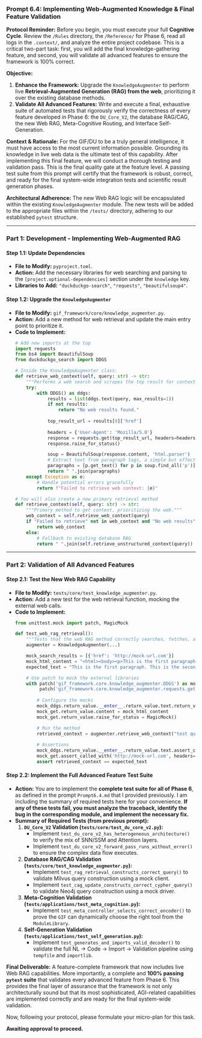 ### **Prompt 6.4: Implementing Web-Augmented Knowledge & Final Feature Validation**

**Protocol Reminder:** Before you begin, you must execute your full **Cognitive Cycle**. Review the `/Rules` directory, the `/Reference/` for Phase 6, read all logs in the `.context/`, and analyze the entire project codebase. This is a critical two-part task: first, you will add the final knowledge-gathering feature, and second, you will validate all advanced features to ensure the framework is 100% correct.

**Objective:**

1.  **Enhance the Framework:** Upgrade the `KnowledgeAugmenter` to perform live **Retrieval-Augmented Generation (RAG) from the web**, prioritizing it over the existing database methods.
2.  **Validate All Advanced Features:** Write and execute a final, exhaustive suite of automated tests that rigorously verify the correctness of every feature developed in Phase 6: the `DU_Core_V2`, the database RAG/CAG, the new Web RAG, Meta-Cognitive Routing, and Interface Self-Generation.

**Context & Rationale:**
For the GIF/DU to be a truly general intelligence, it must have access to the most current information possible. Grounding its knowledge in live web data is the ultimate test of this capability. After implementing this final feature, we will conduct a thorough testing and validation pass. This is the final quality gate at the feature level. A passing test suite from this prompt will certify that the framework is robust, correct, and ready for the final system-wide integration tests and scientific result generation phases.

**Architectural Adherence:**
The new Web RAG logic will be encapsulated within the existing `KnowledgeAugmenter` module. The new tests will be added to the appropriate files within the `/tests/` directory, adhering to our established `pytest` structure.

-----

### **Part 1: Development - Implementing Web-Augmented RAG**

#### **Step 1.1: Update Dependencies**

  * **File to Modify:** `pyproject.toml`.
  * **Action:** Add the necessary libraries for web searching and parsing to the `[project.optional-dependencies]` section under the `knowledge` key.
  * **Libraries to Add:** `"duckduckgo-search"`, `"requests"`, `"beautifulsoup4"`.

#### **Step 1.2: Upgrade the `KnowledgeAugmenter`**

  * **File to Modify:** `gif_framework/core/knowledge_augmenter.py`.
  * **Action:** Add a new method for web retrieval and update the main entry point to prioritize it.
  * **Code to Implement:**
    ```python
    # Add new imports at the top
    import requests
    from bs4 import BeautifulSoup
    from duckduckgo_search import DDGS

    # Inside the KnowledgeAugmenter class:
    def retrieve_web_context(self, query: str) -> str:
        """Performs a web search and scrapes the top result for context."""
        try:
            with DDGS() as ddgs:
                results = list(ddgs.text(query, max_results=1))
                if not results:
                    return "No web results found."
                
                top_result_url = results[0]['href']
                
                headers = {'User-Agent': 'Mozilla/5.0'}
                response = requests.get(top_result_url, headers=headers, timeout=10)
                response.raise_for_status()

                soup = BeautifulSoup(response.content, 'html.parser')
                # Extract text from paragraph tags, a simple but effective method
                paragraphs = [p.get_text() for p in soup.find_all('p')]
                return " ".join(paragraphs)
        except Exception as e:
            # Handle potential errors gracefully
            return f"Failed to retrieve web context: {e}"

    # You will also create a new primary retrieval method
    def retrieve_context(self, query: str) -> str:
        """Primary method to get context, prioritizing the web."""
        web_context = self.retrieve_web_context(query)
        if "Failed to retrieve" not in web_context and "No web results" not in web_context:
            return web_context
        else:
            # Fallback to existing database RAG
            return " ".join(self.retrieve_unstructured_context(query))
    ```

-----

### **Part 2: Validation of All Advanced Features**

#### **Step 2.1: Test the New Web RAG Capability**

  * **File to Modify:** `tests/core/test_knowledge_augmenter.py`.
  * **Action:** Add a new test for the web retrieval function, mocking the external web calls.
  * **Code to Implement:**
    ```python
    from unittest.mock import patch, MagicMock

    def test_web_rag_retrieval():
        """Tests that the web RAG method correctly searches, fetches, and parses."""
        augmenter = KnowledgeAugmenter(...)

        mock_search_results = [{'href': 'http://mock-url.com'}]
        mock_html_content = "<html><body><p>This is the first paragraph.</p><p>This is the second.</p></body></html>"
        expected_text = "This is the first paragraph. This is the second."

        # Use patch to mock the external libraries
        with patch('gif_framework.core.knowledge_augmenter.DDGS') as mock_ddgs, \
             patch('gif_framework.core.knowledge_augmenter.requests.get') as mock_get:
            
            # Configure the mocks
            mock_ddgs.return_value.__enter__.return_value.text.return_value = mock_search_results
            mock_get.return_value.content = mock_html_content
            mock_get.return_value.raise_for_status = MagicMock()

            # Run the method
            retrieved_context = augmenter.retrieve_web_context("test query")
            
            # Assertions
            mock_ddgs.return_value.__enter__.return_value.text.assert_called_with("test query", max_results=1)
            mock_get.assert_called_with('http://mock-url.com', headers=ANY, timeout=10)
            assert retrieved_context == expected_text
    ```

#### **Step 2.2: Implement the Full Advanced Feature Test Suite**

  * **Action:** You are to implement the **complete test suite for all of Phase 6**, as defined in the prompt `Prompt6.4.md` that I provided previously. I am including the summary of required tests here for your convenience. **If any of these tests fail, you must analyze the traceback, identify the bug in the corresponding module, and implement the necessary fix.**
  * **Summary of Required Tests (from previous prompt):**
    1.  **`DU_Core_V2` Validation (`tests/core/test_du_core_v2.py`):**
          * Implement `test_du_core_v2_has_heterogeneous_architecture()` to verify the mix of SNN/SSM and Attention layers.
          * Implement `test_du_core_v2_forward_pass_runs_without_error()` to ensure the complex data flow executes.
    2.  **Database RAG/CAG Validation (`tests/core/test_knowledge_augmenter.py`):**
          * Implement `test_rag_retrieval_constructs_correct_query()` to validate Milvus query construction using a mock client.
          * Implement `test_cag_update_constructs_correct_cypher_query()` to validate Neo4j query construction using a mock driver.
    3.  **Meta-Cognition Validation (`tests/applications/test_meta_cognition.py`):**
          * Implement `test_meta_controller_selects_correct_encoder()` to prove the `GIF` can dynamically choose the right tool from the `ModuleLibrary`.
    4.  **Self-Generation Validation (`tests/applications/test_self_generation.py`):**
          * Implement `test_generates_and_imports_valid_decoder()` to validate the full NL -\> Code -\> Import -\> Validation pipeline using `tempfile` and `importlib`.

**Final Deliverable:**
A feature-complete framework that now includes live Web RAG capabilities. More importantly, a complete and **100% passing `pytest` suite** that validates every advanced feature from Phase 6. This provides the final layer of assurance that the framework is not only architecturally sound but that its most sophisticated, AGI-related capabilities are implemented correctly and are ready for the final system-wide validation.

Now, following your protocol, please formulate your micro-plan for this task.

**Awaiting approval to proceed.**